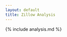 ```yaml
---
layout: default
title: Zillow Analysis
---
```


<div class="analysis">
  {% include analysis.md %}
</div>
